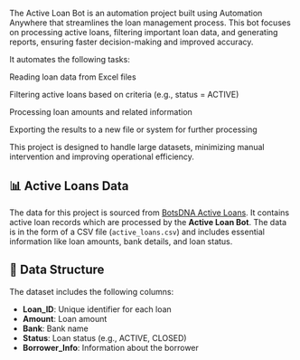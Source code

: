 The Active Loan Bot is an automation project built using Automation Anywhere that streamlines the loan management process. This bot focuses on processing active loans, filtering important loan data, and generating reports, ensuring faster decision-making and improved accuracy.

It automates the following tasks:

Reading loan data from Excel files

Filtering active loans based on criteria (e.g., status = ACTIVE)

Processing loan amounts and related information

Exporting the results to a new file or system for further processing

This project is designed to handle large datasets, minimizing manual intervention and improving operational efficiency.

## 📊 Active Loans Data
The data for this project is sourced from [BotsDNA Active Loans](https://botsdna.com/ActiveLoans/). It contains active loan records which are processed by the **Active Loan Bot**. The data is in the form of a CSV file (`active_loans.csv`) and includes essential information like loan amounts, bank details, and loan status.

## 📂 Data Structure
The dataset includes the following columns:
- **Loan_ID**: Unique identifier for each loan
- **Amount**: Loan amount
- **Bank**: Bank name
- **Status**: Loan status (e.g., ACTIVE, CLOSED)
- **Borrower_Info**: Information about the borrower
